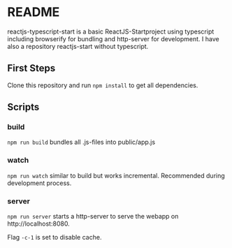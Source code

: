 # README

reactjs-typescript-start is a basic ReactJS-Startproject using typescript including browserify for bundling and http-server for development. I have also a repository reactjs-start without typescript.

## First Steps
Clone this repository and run `npm install` to get all dependencies.

## Scripts
### build
`npm run build` bundles all .js-files into public/app.js

### watch
`npm run watch` similar to build but works incremental. Recommended during development process.

### server
`npm run server` starts a http-server to serve the webapp on http://localhost:8080.

Flag `-c-1` is set to disable cache.